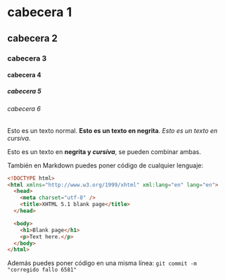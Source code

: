 # cabecera 1
## cabecera 2
### cabecera 3
#### cabecera 4
##### cabecera 5
###### cabecera 6

Esto es un texto normal. **Esto es un texto en negrita**. *Esto es un texto en cursiva*.

Esto es un texto en **negrita y _cursiva_**, se pueden combinar ambas.

También en Markdown puedes poner código de cualquier lenguaje:

```html
<!DOCTYPE html>
<html xmlns="http://www.w3.org/1999/xhtml" xml:lang="en" lang="en">
  <head>
    <meta charset="utf-8" />
    <title>XHTML 5.1 blank page</title>
  </head>

  <body>
    <h1>Blank page</h1>
    <p>Text here.</p>
  </body>
</html>
```

Además puedes poner código en una misma línea: `git commit -m "corregido fallo 6581"`

